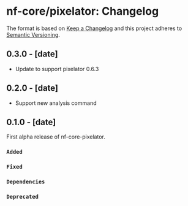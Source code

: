 # nf-core/pixelator: Changelog

The format is based on [Keep a Changelog](https://keepachangelog.com/en/1.0.0/)
and this project adheres to [Semantic Versioning](https://semver.org/spec/v2.0.0.html).


## 0.3.0 - [date]

- Update to support pixelator 0.6.3

## 0.2.0 - [date]

- Support new analysis command

## 0.1.0 - [date]

First alpha release of nf-core-pixelator.

### `Added`

### `Fixed`

### `Dependencies`

### `Deprecated`
